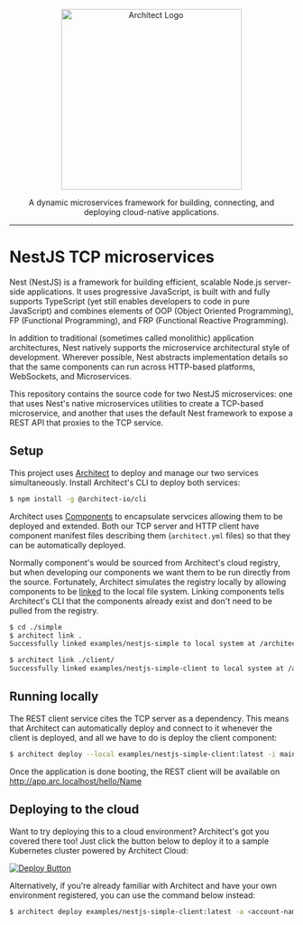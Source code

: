 <p align="center">
  <a href="//architect.io" target="blank"><img src="https://www.architect.io/img/logo.svg" width="320" alt="Architect Logo" /></a>
</p>

<p align="center">
  A dynamic microservices framework for building, connecting, and deploying cloud-native applications.
</p>

---

# NestJS TCP microservices

Nest (NestJS) is a framework for building efficient, scalable Node.js server-side applications. It uses progressive JavaScript, is built with and fully supports TypeScript (yet still enables developers to code in pure JavaScript) and combines elements of OOP (Object Oriented Programming), FP (Functional Programming), and FRP (Functional Reactive Programming).

In addition to traditional (sometimes called monolithic) application architectures, Nest natively supports the microservice architectural style of development. Wherever possible, Nest abstracts implementation details so that the same components can run across HTTP-based platforms, WebSockets, and Microservices.

This repository contains the source code for two NestJS microservices: one that uses Nest's native microservices utilities to create a TCP-based microservice, and another that uses the default Nest framework to expose a REST API that proxies to the TCP service.

## Setup

This project uses [Architect](https://architect.io) to deploy and manage our two services simultaneously. Install Architect's CLI to deploy both services:

```bash
$ npm install -g @architect-io/cli
```

Architect uses [Components](https://www.architect.io/docs/getting-started/first-component) to encapsulate servcices allowing them to be deployed and extended. Both our TCP server and HTTP client have component manifest files describing them (`architect.yml` files) so that they can be automatically deployed.

Normally component's would be sourced from Architect's cloud registry, but when developing our components we want them to be run directly from the source. Fortunately, Architect simulates the registry locally by allowing components to be [linked](https://www.architect.io/docs/guides/developing-multiple-components#component-linking) to the local file system. Linking components tells Architect's CLI that the components already exist and don't need to be pulled from the registry.

```bash
$ cd ./simple
$ architect link .
Successfully linked examples/nestjs-simple to local system at /architect-cli/examples/nestjs-microservices/simple

$ architect link ./client/
Successfully linked examples/nestjs-simple-client to local system at /architect-cli/examples/nestjs-microservices/simple/client
```

## Running locally

The REST client service cites the TCP server as a dependency. This means that Architect can automatically deploy and connect to it whenever the client is deployed, and all we have to do is deploy the client component:

```bash
$ architect deploy --local examples/nestjs-simple-client:latest -i main:client
```

Once the application is done booting, the REST client will be available on http://app.arc.localhost/hello/Name

## Deploying to the cloud

Want to try deploying this to a cloud environment? Architect's got you covered there too! Just click the button below to deploy it to a sample Kubernetes cluster powered by Architect Cloud:

[![Deploy Button](https://www.architect.io/deploy-button.svg)](https://cloud.architect.io/examples/components/nestjs-simple-client/deploy?tag=latest&interface=main%3Aclient)

Alternatively, if you're already familiar with Architect and have your own environment registered, you can use the command below instead:

```sh
$ architect deploy examples/nestjs-simple-client:latest -a <account-name> -e <environment-name> -i main:client
```
